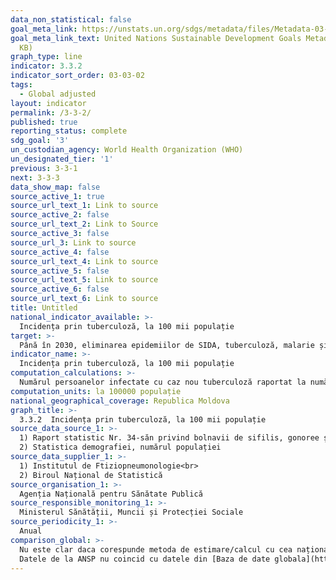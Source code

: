 ```yaml
---
data_non_statistical: false
goal_meta_link: https://unstats.un.org/sdgs/metadata/files/Metadata-03-03-02.pdf
goal_meta_link_text: United Nations Sustainable Development Goals Metadata (PDF 61
  KB)
graph_type: line
indicator: 3.3.2
indicator_sort_order: 03-03-02
tags:
  - Global adjusted
layout: indicator
permalink: /3-3-2/
published: true
reporting_status: complete
sdg_goal: '3'
un_custodian_agency: World Health Organization (WHO)
un_designated_tier: '1'
previous: 3-3-1
next: 3-3-3
data_show_map: false
source_active_1: true
source_url_text_1: Link to source
source_active_2: false
source_url_text_2: Link to Source
source_active_3: false
source_url_3: Link to source
source_active_4: false
source_url_text_4: Link to source
source_active_5: false
source_url_text_5: Link to source
source_active_6: false
source_url_text_6: Link to source
title: Untitled
national_indicator_available: >-
  Incidența prin tuberculoză, la 100 mii populație
target: >-
  Până în 2030, eliminarea epidemiilor de SIDA, tuberculoză, malarie și boli tropicale neglijate, precum și combaterea hepatitei, bolilor condiționate de apă și a altor boli transmisibile
indicator_name: >-
  Incidența prin tuberculoză, la 100 mii populație
computation_calculations: >-
  Numărul persoanelor infectate cu caz nou tuberculoză raportat la numărul populației *100000
computation_units: la 100000 populație
national_geographical_coverage: Republica Moldova
graph_title: >-
  3.3.2  Incidența prin tuberculoză, la 100 mii populație
source_data_source_1: >-
  1) Raport statistic Nr. 34-săn privind bolnavii de sifilis, gonoree și dermatomicoze<br> 
  2) Statistica demografiei, numărul populației
source_data_supplier_1: >-
  1) Institutul de Ftiziopneumonologie<br> 
  2) Biroul Național de Statistică
source_organisation_1: >-
  Agenția Națională pentru Sănătate Publică
source_responsible_monitoring_1: >-
  Ministerul Sănătății, Muncii și Protecției Sociale
source_periodicity_1: >-
  Anual
comparison_global: >-
  Nu este clar daca corespunde metoda de estimare/calcul cu cea națională<br> 
  Datele de la ANSP nu coincid cu datele din [Baza de date globala](https://unstats.un.org/sdgs/indicators/database/)
---
```

